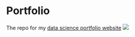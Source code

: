 # Portfolio

The repo for my [data science portfolio website](https://audreywinsy.github.io/portfolio/)
![](https://miro.medium.com/max/1200/1*zy2KnnDbAQBPdPC2XmeaGg.gif)
